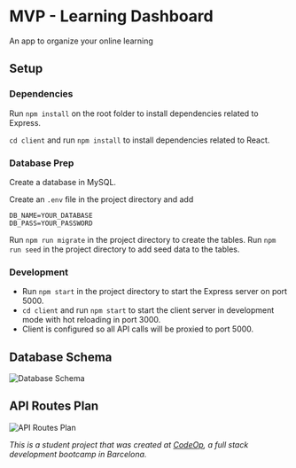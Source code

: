 # MVP - Learning Dashboard

An app to organize your online learning

## Setup

### Dependencies

Run `npm install` on the root folder to install dependencies related to Express.

`cd client` and run `npm install` to install dependencies related to React.

### Database Prep

Create a database in MySQL.

Create an `.env` file in the project directory and add

```
DB_NAME=YOUR_DATABASE
DB_PASS=YOUR_PASSWORD
```

Run `npm run migrate` in the project directory to create the tables.
Run `npm run seed` in the project directory to add seed data to the tables.

### Development

- Run `npm start` in the project directory to start the Express server on port 5000.
- `cd client` and run `npm start` to start the client server in development mode with hot reloading in port 3000.
- Client is configured so all API calls will be proxied to port 5000.

## Database Schema

![Database Schema](/database_schema.png)

## API Routes Plan

![API Routes Plan](/api_routes.png)

_This is a student project that was created at [CodeOp](http://codeop.tech), a full stack development bootcamp in Barcelona._
